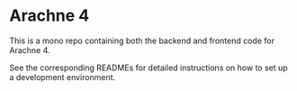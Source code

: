 # Arachne 4

This is a mono repo containing both the backend and frontend code for Arachne 4.

See the corresponding READMEs for detailed instructions on how to set up a development environment.
